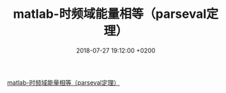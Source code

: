 ﻿---
layout: post
title:  "matlab-时频域能量相等（parseval定理）"
date:   2018-07-27 19:12:00 +0200
categories: _posts
---
[matlab-时频域能量相等（parseval定理）] 

[matlab-时频域能量相等（parseval定理）]:https://blog.csdn.net/enjoy_learn/article/details/60978606
